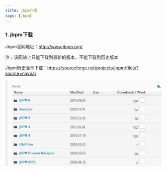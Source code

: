 ```yaml
---
title: jbpm介绍
tags: [jbpm]
---
```


### 1. jbpm下载

Jbpm官网地址：http://www.jbpm.org/

注：该网站上只能下载到最新的版本，不能下载到历史版本

Jbpm历史版本下载：https://sourceforge.net/projects/jbpm/files/?source=navbar

![](/images/java_structure/jbpm/jbpm-download.png)

